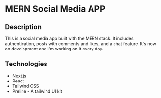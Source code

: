 # MERN Social Media APP

## Description

This is a social media app built with the MERN stack. It includes authentication, posts with comments and likes, and a chat feature. It's now on development and I'm working on it every day.

## Technologies

- Next.js
- React
- Tailwind CSS
- Preline - A tailwind UI kit